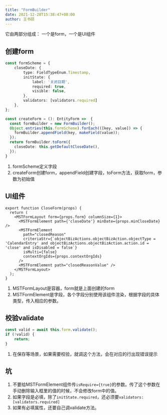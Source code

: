```yaml
---
title: "FormBuilder"
date: 2021-12-28T15:38:47+08:00
author: 王书硕
---
```

它由两部分组成：
一个是form，一个是UI组件

## 创建form

```ts
const formScheme = {
    closeDate: {
        type: FieldTypeEnum.Timestamp,
        initState: {
            label: '关闭日期',
            required: true,
            visible: false,
        },
        validators: [validators.required]
    },
};

const createForm = (): EntityForm =>  {
  const formBuilder = new FormBuilder();
  Object.entries(this.formScheme).forEach(([key, value]) => {
    formBuilder.appendField(key, makeField(value));
  });
  return formBuilder.toForm({
    closeDate: this.getDefaultCloseDate(),
  });
}
```

1. formScheme定义字段
2. createForm创建form，appendField创建字段，toForm方法，获取form，参数为初始值

## UI组件

```tsx
export function CloseForm(props) {
  return (
    <MSTFormLayout form={props.form} columnSize={1}>
      <MSTFormElement path={'closeDate'} minDate={props.minCloseDate} />
      <MSTFormElement
        path="closedReason"
        criteriaStr={`objectBizActions.objectBizAction.objectType = 'CalendarEntry' and objectBizActions.objectBizAction.action.id = 'close' and isDisabled = false`}
        isMulti={false}
        contextOrgIds={props.contextOrgIds}
      />
      <MSTFormElement path="closedReasonValue" />
    </MSTFormLayout>
  );
}
```
1. MSTFormLayout是容器，form就是上面创建的form
2. MSTFormElement是字段，各个字段分别使用该组件渲染，根据字段的具体类型，传入相应的参数。

## 校验validate
``` ts
const valid = await this.form.validate();
if (!valid) {
    return;
}
```

1. 在保存等场景，如果需要校验，就调这个方法，会在对应的行出现错误提示

## 坑
1. 不要给MSTFormElement组件传`isRequire={true}`的参数。传了这个参数在手动删除输入框里的值的时候，不会修改form中的值。
2. 如果字段是必填，除了`initState.required`，还必须要`validators: [validators.required]`
3. 如果有必填属性，还要自己调validate方法。